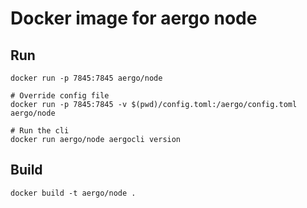 # Docker image for aergo node

## Run

```console
docker run -p 7845:7845 aergo/node

# Override config file
docker run -p 7845:7845 -v $(pwd)/config.toml:/aergo/config.toml aergo/node

# Run the cli
docker run aergo/node aergocli version
```

## Build

```console
docker build -t aergo/node .
```

